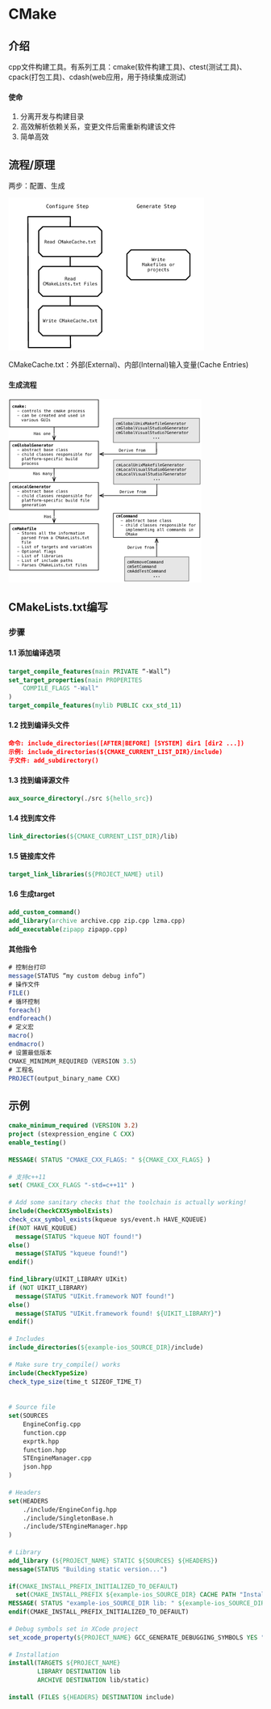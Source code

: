 # CMake

## 介绍

cpp文件构建工具。有系列工具：cmake(软件构建工具)、ctest(测试工具)、cpack(打包工具)、cdash(web应用，用于持续集成测试)

#### 使命

1. 分离开发与构建目录
2. 高效解析依赖关系，变更文件后需重新构建该文件
3. 简单高效

## 流程/原理

两步：配置、生成

![flow](cmake_flow.png)

CMakeCache.txt：外部(External)、内部(Internal)输入变量(Cache Entries)

#### 生成流程

![generate_flow](cmake_generate_flow.png)

## CMakeLists.txt编写

### 步骤

#### 1.1 添加编译选项

```cmake
target_compile_features(main PRIVATE “-Wall”)
set_target_properties(main PROPERITES
    COMPILE_FLAGS "-Wall"
)
target_compile_features(mylib PUBLIC cxx_std_11)
```

#### 1.2 找到编译头文件

```cmake
命令: include_directories([AFTER|BEFORE] [SYSTEM] dir1 [dir2 ...])
示例: include_directories(${CMAKE_CURRENT_LIST_DIR}/include)
子文件: add_subdirectory()
```

#### 1.3 找到编译源文件

```cmake
aux_source_directory(./src ${hello_src})
```

#### 1.4 找到库文件

```cmake
link_directories(${CMAKE_CURRENT_LIST_DIR}/lib)
```

#### 1.5 链接库文件

```cmake
target_link_libraries(${PROJECT_NAME} util)
```

#### 1.6 生成target

```cmake
add_custom_command()
add_library(archive archive.cpp zip.cpp lzma.cpp)
add_executable(zipapp zipapp.cpp)
```



#### 其他指令

```js
# 控制台打印
message(STATUS “my custom debug info”)
# 操作文件
FILE()
# 循环控制
foreach()
endforeach()
# 定义宏
macro()
endmacro()
# 设置最低版本
CMAKE_MINIMUM_REQUIRED（VERSION 3.5）
# 工程名
PROJECT(output_binary_name CXX)
```



## 示例

```cmake
cmake_minimum_required (VERSION 3.2)
project (stexpression_engine C CXX)
enable_testing()

MESSAGE( STATUS "CMAKE_CXX_FLAGS: " ${CMAKE_CXX_FLAGS} )

# 支持c++11
set( CMAKE_CXX_FLAGS "-std=c++11" )

# Add some sanitary checks that the toolchain is actually working!
include(CheckCXXSymbolExists)
check_cxx_symbol_exists(kqueue sys/event.h HAVE_KQUEUE)
if(NOT HAVE_KQUEUE)
  message(STATUS "kqueue NOT found!")
else()
  message(STATUS "kqueue found!")
endif()

find_library(UIKIT_LIBRARY UIKit)
if (NOT UIKIT_LIBRARY)
  message(STATUS "UIKit.framework NOT found!")
else()
  message(STATUS "UIKit.framework found! ${UIKIT_LIBRARY}")
endif()

# Includes
include_directories(${example-ios_SOURCE_DIR}/include)

# Make sure try_compile() works
include(CheckTypeSize)
check_type_size(time_t SIZEOF_TIME_T)


# Source file
set(SOURCES
	EngineConfig.cpp
	function.cpp
	exprtk.hpp
	function.hpp
	STEngineManager.cpp
	json.hpp
)

# Headers
set(HEADERS
	./include/EngineConfig.hpp
	./include/SingletonBase.h
	./include/STEngineManager.hpp
)

# Library
add_library (${PROJECT_NAME} STATIC ${SOURCES} ${HEADERS})
message(STATUS "Building static version...")

if(CMAKE_INSTALL_PREFIX_INITIALIZED_TO_DEFAULT)
  set(CMAKE_INSTALL_PREFIX ${example-ios_SOURCE_DIR} CACHE PATH "Install path" FORCE)
MESSAGE( STATUS "example-ios_SOURCE_DIR lib: " ${example-ios_SOURCE_DIR} )
endif(CMAKE_INSTALL_PREFIX_INITIALIZED_TO_DEFAULT)

# Debug symbols set in XCode project
set_xcode_property(${PROJECT_NAME} GCC_GENERATE_DEBUGGING_SYMBOLS YES "All")

# Installation
install(TARGETS ${PROJECT_NAME}
        LIBRARY DESTINATION lib
        ARCHIVE DESTINATION lib/static)

install (FILES ${HEADERS} DESTINATION include)
```


